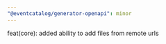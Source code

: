 ```yaml
---
"@eventcatalog/generator-openapi": minor
---
```


feat(core): added ability to add files from remote urls
